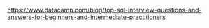 https://www.datacamp.com/blog/top-sql-interview-questions-and-answers-for-beginners-and-intermediate-practitioners